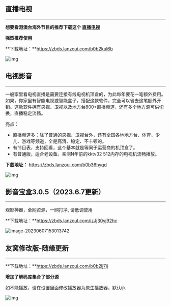 ## 直播电视

------

**想要看港澳台海外节目的推荐下载这个 [直播电视](http://tv.zhoujie218.top/)**

**强烈推荐使用**

**下载地址：**https://zbds.lanzoui.com/b0b2kul6b

![img](https://img.zhoujie218.top/piggo/202306071528054.jpeg)



## 电视影音

------

一般家里看电视直播是需要连接有线电视机顶盒的，为此每年要花一笔额外费用。如果，你家里有智能电视或智能盒子，搭配这款软件，完全可以省去这笔额外开销。这款软件拥有央视、卫视以及地方台800+直播频道，还有多个地方源可供切换，直播稳定流畅。

亮点：

- 直播频道多：除了普通的央视、卫视台外，还有全国各地地方台、体育、少儿、游戏等频道，全是高清、稳定、不卡顿的。
- 有节目表，支持回看，这个基本就是等同于运营商的机顶盒了。
- 有普通版，适合老设备。亲测N年前的kktv32 512内存的电视机流畅播放。

**下载地址：** https://zbds.lanzoui.com/b0b36hyqd

![img](https://img.zhoujie218.top/piggo/202306071528087.jpeg)

## 影音宝盒3.0.5（2023.6.7更新）

------

观影神器，全网资源，一网打净, 请低调使用



**下载地址：**https://zbds.lanzoul.com/izJj30yj92hc



![image-20230607153013742](https://img.zhoujie218.top/piggo/202306071530396.png)







## 友窝修改版-随缘更新

------

**下载地址：**https://zbds.lanzoui.com/b0b2lj7ij

**增加了解码库集合了部分源**

如不能播放，请在设置里面修改播放器为原生播放器，默认ijk

![img](https://img.zhoujie218.top/piggo/202306071528040.jpeg)

